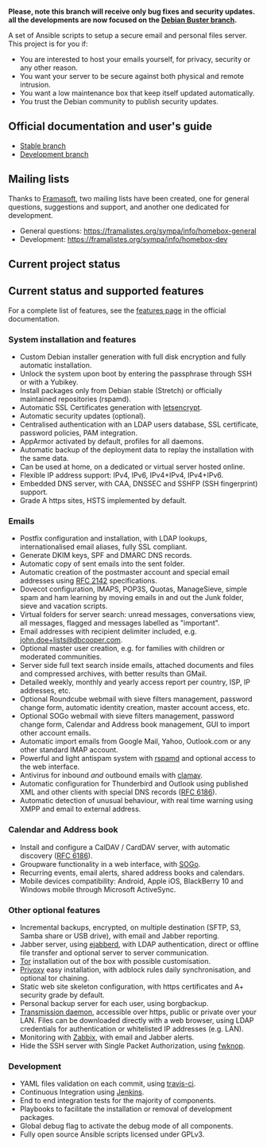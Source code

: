 __Please, note this branch will receive only bug fixes and security updates. all the developments are now focused on the
[Debian Buster branch](https://github.com/progmaticltd/homebox/tree/dev).__

A set of Ansible scripts to setup a secure email and personal files server. This project is for you if:

- You are interested to host your emails yourself, for privacy, security or any other reason.
- You want your server to be secure against both physical and remote intrusion.
- You want a low maintenance box that keep itself updated automatically.
- You trust the Debian community to publish security updates.

## Official documentation and user's guide

- [Stable branch](http://homebox.readthedocs.io/en/latest/)
- [Development branch](http://homebox.readthedocs.io/en/dev/)

## Mailing lists

Thanks to [Framasoft](https://framasoft.org/), two mailing lists have been created, one for general questions, suggestions and
support, and another one dedicated for development.

- General questions: https://framalistes.org/sympa/info/homebox-general
- Development: https://framalistes.org/sympa/info/homebox-dev

## Current project status

## Current status and supported features

For a complete list of features, see the [features page](http://homebox.readthedocs.io/en/latest/features/) in the
official documentation.

### System installation and features

- Custom Debian installer generation with full disk encryption and fully automatic installation.
- Unlock the system upon boot by entering the passphrase through SSH or with a Yubikey.
- Install packages only from Debian stable (Stretch) or officially maintained repositories (rspamd).
- Automatic SSL Certificates generation with [letsencrypt](https://letsencrypt.org).
- Automatic security updates (optional).
- Centralised authentication with an LDAP users database, SSL certificate, password policies, PAM integration.
- AppArmor activated by default, profiles for all daemons.
- Automatic backup of the deployment data to replay the installation with the same data.
- Can be used at home, on a dedicated or virtual server hosted online.
- Flexible IP address support: IPv4, IPv6, IPv4+IPv4, IPv4+IPv6.
- Embedded DNS server, with CAA, DNSSEC and SSHFP (SSH fingerprint) support.
- Grade A https sites, HSTS implemented by default.

### Emails

- Postfix configuration and installation, with LDAP lookups, internationalised email aliases,
  fully SSL compliant.
- Generate DKIM keys, SPF and DMARC DNS records.
- Automatic copy of sent emails into the sent folder.
- Automatic creation of the postmaster account and special email addresses using
  [RFC 2142](https://tools.ietf.org/html/rfc2142) specifications.
- Dovecot configuration, IMAPS, POP3S, Quotas, ManageSieve, simple spam and ham learning
  by moving emails in and out the Junk folder, sieve and vacation scripts.
- Virtual folders for server search: unread messages, conversations view, all messages, flagged
  and messages labelled as "important".
- Email addresses with recipient delimiter included, e.g. john.doe+lists@dbcooper.com.
- Optional master user creation, e.g. for families with children or moderated communities.
- Server side full text search inside emails, attached documents and files and
  compressed archives, with better results than GMail.
- Detailed weekly, monthly and yearly access report per country, ISP, IP addresses, etc.
- Optional Roundcube webmail with sieve filters management, password change form, automatic identity
  creation, master account access, etc.
- Optional SOGo webmail with sieve filters management, password change form, Calendar and Address book management, GUI
  to import other account emails.
- Automatic import emails from Google Mail, Yahoo, Outlook.com or any other standard IMAP account.
- Powerful and light antispam system with [rspamd](https://rspamd.com/) and optional access to the web interface.
- Antivirus for inbound _and_ outbound emails with [clamav](https://www.clamav.net/).
- Automatic configuration for Thunderbird and Outlook using published XML and other clients with
  special DNS records ([RFC 6186](https://tools.ietf.org/html/rfc6186)).
- Automatic detection of unusual behaviour, with real time warning using XMPP and email to external address.

### Calendar and Address book

- Install and configure a CalDAV / CardDAV server, with automatic discovery ([RFC 6186](https://tools.ietf.org/html/rfc6764)).
- Groupware functionality in a web interface, with [SOGo](https://sogo.nu/).
- Recurring events, email alerts, shared address books and calendars.
- Mobile devices compatibility: Android, Apple iOS, BlackBerry 10 and Windows mobile through Microsoft ActiveSync.

### Other optional features

- Incremental backups, encrypted, on multiple destination (SFTP, S3, Samba share or USB drive), with email and Jabber
  reporting.
- Jabber server, using [ejabberd](https://www.ejabberd.im/), with LDAP authentication, direct or offline file transfer
  and optional server to server communication.
- [Tor](https://www.torproject.org/) installation out of the box with possible customisation.
- [Privoxy](https://www.privoxy.org/) easy installation, with adblock rules daily synchronisation, and optional tor
  chaining.
- Static web site skeleton configuration, with https certificates and A+ security grade by default.
- Personal backup server for each user, using borgbackup.
- [Transmission daemon](https://transmissionbt.com/), accessible over https, public or private over your LAN. Files can
  be downloaded directly with a web browser, using LDAP credentials for authentication or whitelisted IP addresses
  (e.g. LAN).
- Monitoring with [Zabbix](https://www.zabbix.com/), with email and Jabber alerts.
- Hide the SSH server with Single Packet Authorization, using [fwknop](http://www.cipherdyne.org/fwknop/).

### Development

- YAML files validation on each commit, using [travis-ci](https://travis-ci.org/progmaticltd/homebox).
- Continuous Integration using [Jenkins](https://jenkins.homebox.space).
- End to end integration tests for the majority of components.
- Playbooks to facilitate the installation or removal of development packages.
- Global debug flag to activate the debug mode of all components.
- Fully open source Ansible scripts licensed under GPLv3.
